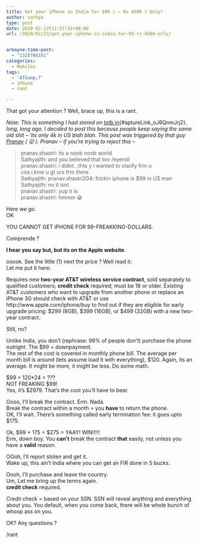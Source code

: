 ```yaml
---
title: Get your iPhone in India for $99 ( ~ Rs 4500 ) Only!
author: sathya
type: post
date: 2010-02-23T11:57:41+00:00
url: /2010/02/23/get-your-iphone-in-india-for-99-rs-4500-only/


arkayne-time-post:
  - "1325788101"
categories:
  - Mobiles
tags:
  - 'AT&amp;T'
  - iPhone
  - rant

---
```

That got your attention ? Well, brace up, this is a rant.

<!--more-->

_Note: This is something I had stored on_ [txtb.in][1]{#aptureLink_oJ6QnmJrj2}, _long, long ago. I decided to post this because people keep saying the same old shit &#8211; &#8216;its only 4k in US blah blah. This post was triggered by that guy <a href="http://www.facebook.com/profile.php?id=557145254" target="_blank">Pranav</a> ( 😛 ). Pranav &#8211; if you&#8217;re trying to reject this &#8211;_ 

> <div>
>   <div>
>     pranav.shastri: its a noob noob world
>   </div>
> </div>
> 
> <div>
>   <div>
>     Sathyajith: and you believed that too /eyeroll
>   </div>
> </div>
> 
> <div>
>   <div>
>     pranav.shastri: i didnt&#8230;thts y i wanted to clarify frm u
>   </div>
>   
>   <div>
>     cos i knw u gt urs frm there
>   </div>
> </div>
> 
> <div>
>   <div>
>     Sathyajith: pranav.shastri204: frickin iphone is $99 in US man<br /> Sathyajith: no it isnt<br /> pranav.shastri: yup it is
>   </div>
> </div>
> 
> <div>
>   pranav.shastri: hmmm 😀
> </div>

<div>
  Here we go.
</div>

<div>
  OK</p> 
  
  <p>
    YOU CANNOT GET iPHONE FOR 99-FREAKKING-DOLLARS.
  </p>
  
  <p>
    Comprende ?
  </p>
  
  <p>
    <strong> I hear you say but, but its on the Apple website</strong>.
  </p>
  
  <p>
    ooook. See the little (1) next the price ? Well read it:<br /> Let me put it here:
  </p>
  
  <p>
    Requires new <strong>two-year AT&T wireless service contract</strong>, sold separately to qualified customers; <strong>credit check</strong> required; must be 18 or older. Existing AT&T customers who want to upgrade from another phone or replace an iPhone 3G should check with AT&T or use http://www.apple.com/iphone/buy to find out if they are eligible for early upgrade pricing: $299 (8GB), $399 (16GB), or $499 (32GB) with a new two-year contract.
  </p>
  
  <p>
    Still, no?
  </p>
  
  <p>
    Unlike India, you don&#8217;t (rephrase: 99% of people don&#8217;t) purchase the phone outright. The $99 = downpayment.<br /> The rest of the cost is covered in monthly phone bill. The average per month bill is around (lets assume load it with everything), $120. Again, its an average. It might be more, it might be less. Do some math.
  </p>
  
  <p>
    $99 + 120*24 = ???<br /> NOT FREAKING $99!<br /> Yes, it&#8217;s $2979. That&#8217;s the cost you&#8217;ll have to bear.
  </p>
  
  <p>
    Oooo, I&#8217;ll break the contract. Erm. Nada.<br /> Break the contract within a month = you <strong>have</strong> to return the phone.<br /> OK, I&#8217;ll wait. There&#8217;s something called early termination fee: it goes upto $175.
  </p>
  
  <p>
    Ok, $99 + 175 = $275 = YAAY! WIN!!!!!<br /> Erm, down boy. You <strong>can&#8217;t</strong> break the contract <strong>that</strong> easily, not unless you have a <strong>valid</strong> reason.
  </p>
  
  <p>
    OOoh, I&#8217;ll report stolen and get it.<br /> Wake up, this ain&#8217;t India where you can get an FIR done in 5 bucks.
  </p>
  
  <p>
    Oooh, I&#8217;ll purchase and leave the country.<br /> Um, Let me bring up the terms again.<br /> <strong>credit check</strong> required.
  </p>
  
  <p>
    Credit check = based on your SSN. SSN will reveal anything and everything about you. You default, when you come back, there will be whole bunch of whoop ass on you.
  </p>
  
  <p>
    OK? Any questions ?
  </p>
</div>

<div>
  /rant
</div>

 [1]: http://txtb.in/6LV
